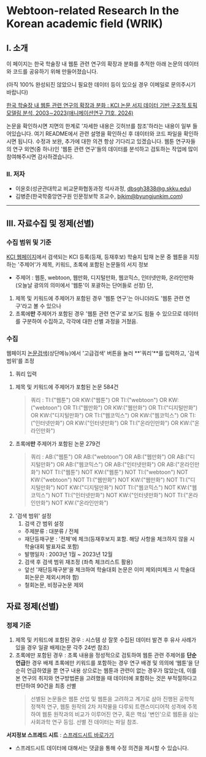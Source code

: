 # **W**ebtoon-related **R**esearch **I**n the **K**orean academic field (WRIK)

## Ⅰ. 소개
이 페이지는 한국 학술장 내 웹툰 관련 연구의 확장과 분화를 추적한 아래 논문의 데이터와 코드를 공유하기 위해 만들어졌습니다. 

(아직 100% 완성되진 않았으니 필요한 데이터 등이 있으실 경우 이메일로 문의주시기 바랍니다)

[한국 학술장 내 웹툰 관련 연구의 확장과 분화 : KCI 논문 서지 데이터 기반 구조적 토픽 모델링 분석, 2003∼2023(애니메이션연구 71호, 2024)](https://www.kci.go.kr/kciportal/ci/sereArticleSearch/ciSereArtiView.kci?sereArticleSearchBean.artiId=ART003123833)

논문을 확인하시면 지면의 한계로 '자세한 내용은 깃허브를 참조'하라는 내용이 일부 들어있습니다. 여기 README에서 관련 설명을 확인하신 후 데이터와 코드 파일을 확인하시면 됩니다.
수정과 보완, 추가에 대한 의견 항상 기다리고 있겠습니다. 웹툰 연구자들의 연구 외연(중 하나)인 '웹툰 관련 연구'들의 데이터를 분석하고 검토하는 작업에 많이 참여해주시면 감사하겠습니다.

### Ⅱ. 저자
- 이윤호(성균관대학교 비교문화협동과정 석사과정, dbsgh3838@g.skku.edu)
- 김병준(한국학중앙연구원 인문정보학 조교수, bjkim@byungjunkim.com)
---
## Ⅲ. 자료수집 및 정제(선별)
### 수집 범위 및 기준
[KCI 웹페이지](https://www.kci.go.kr/kciportal/main.kci)에서 검색되는 KCI 등록(등재, 등재후보) 학술지 탑재 논문 중 웹툰을 지칭하는 '주제어'가 제목, 키워드, 초록에 포함된 논문들의 서지 정보
  - 주제어 : 웹툰, webtoon, 웹만화, 디지털만화, 웹코믹스, 인터넷만화, 온라인만화 (오늘날 광의의 의미에서 '웹툰'이 포괄하는 단어들로 선정)
단, 
1) 제목 및 키워드에 주제어가 포함된 경우 '웹툰 연구'는 아니더라도 '웹툰 관련 연구'라고 볼 수 있으나
2) 초록에**만** 주제어가 포함된 경우 '웹툰 관련 연구'로 보기도 힘들 수 있으므로
데이터를 구분하여 수집하고, 각각에 대한 선별 과정을 거쳤음.

### 수집
웹페이지 [논문검색](https://www.kci.go.kr/kciportal/po/search/poArtiSear.kci)(상단메뉴)에서 '고급검색' 버튼을 눌러 **'쿼리'**를 입력하고, '검색 범위'를 조정
1. 쿼리 입력
  1) 제목 및 키워드에 주제어가 포함된 논문 584건
       > 쿼리 : TI:("웹툰") OR KW:("웹툰") OR TI:("webtoon") OR KW:("webtoon") OR TI:("웹만화") OR KW:("웹만화") OR TI:("디지털만화") OR KW:("디지털만화") OR TI:("웹코믹스") OR KW:("웹코믹스") OR TI:("인터넷만화") OR KW:("인터넷만화") OR TI:("온라인만화") OR KW:("온라인만화")
  2) 초록에**만** 주제어가 포함된 논문 279건
       > 쿼리 : AB:("웹툰") OR AB:("webtoon") OR AB:("웹만화") OR AB:("디지털만화") OR AB:("웹코믹스") OR AB:("인터넷만화") OR AB:("온라인만화") NOT TI:("웹툰") NOT KW:("웹툰") NOT TI:("webtoon") NOT KW:("webtoon") NOT TI:("웹만화") NOT KW:("웹만화") NOT TI:("디지털만화") NOT KW:("디지털만화") NOT TI:("웹코믹스") NOT KW:("웹코믹스") NOT TI:("인터넷만화") NOT KW:("인터넷만화") NOT TI:("온라인만화") NOT KW:("온라인만화")

2. '검색 범위' 설정
   1) 검색 간 범위 설정
     - 주제분류 : 대분류 / 전체
     - 재단등재구분 : '전체'에 체크(등재후보지 포함. 해당 사항을 체크하지 않을 시 학술대회 발표자료 포함)
     - 발행일자 : 2003년 1월 ~ 2023년 12월
   2) 검색 후 검색 범위 재조정 (좌측 체크리스트 활용)
     - 앞선 '재단등재구분'을 체크하여 학술대회 논문은 이미 제외(미체크 시 학술대회논문은 제외시켜야 함)
     - 철회논문, 비정규논문 제외
  
## 자료 정제(선별)
### 정제 기준
1. 제목 및 키워드에 포함된 경우 : 시스템 상 잘못 수집된 데이터 발견 후 유사 사례가 있을 경우 일괄 배제(논문 각주 24번 참조)
2. 초록에만 포함된 경우 : 초록 내용을 정성적으로 검토하여 웹툰 관련 주제어를 **단순 언급**한 경우 배제
  초록에만 키워드를 포함하는 경우 연구 배경 및 의의에 ‘웹툰’을 단순히 언급하였을 뿐 연구 내용 상으로는 웹툰과 관련이 없는 경우가 많았는데, 이를 본 연구의 취지와 연구방법론을 고려했을 때 데이터에 포함하는 것은 부적절하다고 판단하여 90건을 최종 선별
    > 선별된 논문들은 웹툰 산업 및 웹툰을 고려하고 계기로 삼아 진행된 공학적 정책적 연구, 웹툰 원작의 2차 저작물을 다루되 트랜스미디어적 성격에 주목하여 웹툰 원작과의 비교가 이루어진 연구, 혹은 핵심 '변인'으로 웹툰을 삼는 사회과학 연구 등임. 선별 전 데이터는 파일 참조.

**서지정보 스프레드 시트** : [스프레드시트 바로가기](https://docs.google.com/spreadsheets/d/1zSQmuXPDgIP8dNm2F6_x3AtksZY_SFJlrrsa4rAMSuo/edit?usp=sharing)
  * 스프레드시트 데이터에 대해서는 댓글을 통해 수정 의견을 제시할 수 있습니다.


